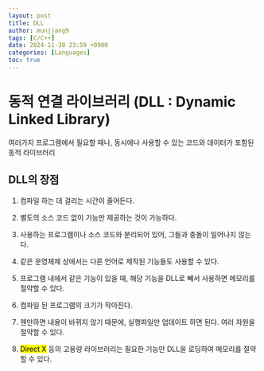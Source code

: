 ```yaml
---
layout: post
title: DLL
author: munjjang9
tags: [C/C++]
date: 2024-11-30 23:59 +0900
categories: [Languages]
toc: true
---
```


# 동적 연결 라이브러리 (DLL : Dynamic Linked Library)
여러가지 프로그램에서 필요할 때나, 동시에나 사용할 수 있는 코드와 데이터가 포함된 동적 라이브러리

## DLL의 장점

1. 컴파일 하는 데 걸리는 시간이 줄어든다.

2. 별도의 소스 코드 없이 기능만 제공하는 것이 가능하다.

3. 사용하는 프로그램이나 소스 코드와 분리되어 있어, 그들과 충돌이 일어나지 않는다.

4. 같은 운영체제 상에서는 다른 언어로 제작된 기능들도 사용할 수 있다.

5. 프로그램 내에서 같은 기능이 있을 때, 해당 기능을 DLL로 빼서 사용하면 메모리를 절약할 수 있다.

6. 컴파일 된 프로그램의 크기가 작아진다.

7. 웬만하면 내용이 바뀌지 않기 때문에, 실행파일만 업데이트 하면 된다. 여러 자원을 절약할 수 있다.

8. <mark>Direct X</mark> 등의 고용량 라이브러리는 필요한 기능만 DLL을 로딩하여 메모리를 절약할 수 있다.